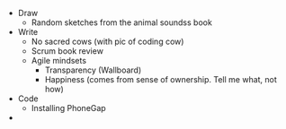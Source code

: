 

+ Draw
    * Random sketches from the animal soundss book
+ Write
    * No sacred cows (with pic of coding cow)
    * Scrum book review
    * Agile mindsets
        - Transparency (Wallboard)
        - Happiness (comes from sense of ownership. Tell me what, not how)
+ Code
    * Installing PhoneGap
+ 